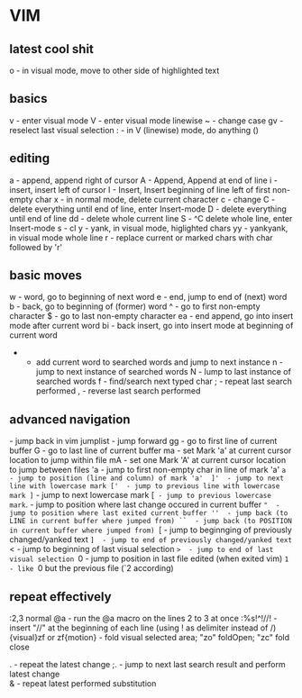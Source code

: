 # VIM 
## latest cool shit 
o   - in visual mode, move to other side of highlighted text

## basics 
v   - enter visual mode
V   - enter visual mode linewise
~   - change case 
gv  - reselect last visual selection
:   - in V (linewise) mode, do anything ()

## editing
a   - append, append right of cursor
A   - Append, Append at end of line
i   - insert, insert left of cursor
I   - Insert, Insert beginning of line left of first non-empty char
x   - in normal mode, delete current character
c   - change 
C   - delete everything until end of line, enter Insert-mode
D   - delete everything until end of line
dd  - delete whole current line
S   - ^C delete whole line, enter Insert-mode 
s   - cl
y   - yank, in visual mode, higlighted chars
yy  - yankyank, in visual mode whole line
r   - replace current or marked chars with char followed by 'r'


## basic moves
w   - word, go to beginning of next word
e   - end, jump to end of (next) word
b   - back, go to beginning of (former) word
^   - go to first non-empty character
$   - go to last non-empty character
ea  - end append, go into insert mode after current word
bi  - back insert, go into insert mode at beginning of current word
*   - add current word to searched words and jump to next instance
n   - jump to next instance of searched words
N   - lump to last instance of searched words
f   - find/search next typed char
;   - repeat last search performed 
,   - reverse last search performed

## advanced navigation
<c-o> - jump back in vim jumplist 
<c-i> - jump forward 
gg  - go to first line of current buffer
G  - go to last line of current buffer
ma  - set Mark 'a' at current cursor location to jump within file
mA  - set one Mark 'A' at current cursor location to jump between files
'a  - jump to first non-empty char in line of mark 'a' 
`a  - jump to position (line and column) of mark 'a' 
]'  - jump to next line with lowercase mark
['  - jump to previous line with lowercase mark
]`  - jump to next  lowercase mark
[`  - jump to previous lowercase mark
`.  - jump to position where last change occured in current buffer
`"  - jump to position where last exited current buffer
''  - jump back (to LINE in current buffer where jumped from)
``  - jump back (to POSITION in current buffer where jumped from)
`[  - jump to beginnging of previously changed/yanked text
`]  - jump to end of previously changed/yanked text
`<  - jump to beginning of last visual selection
`>  - jump to end of last visual selection
`0  - jump to position in last file edited (when exited vim)
`1  - like `0 but the previous file (`2 according)

## repeat effectively
:2,3 normal @a  - run the @a macro on the lines 2 to 3 at once 
:%s!^!//! -  insert "//" at the beginning of each line (using ! as delimiter instead of /)
{visual}zf or zf{motion} - fold visual selected area; "zo" foldOpen; "zc" fold close 

.   - repeat the latest change
;.  - jump to next last search result and perform latest change  
&   - repeat latest performed substitution 
